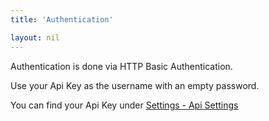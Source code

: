 ```yaml
---
title: 'Authentication'

layout: nil
---
```


Authentication is done via HTTP Basic Authentication.

Use your Api Key as the username with an empty password.

You can find your Api Key under [Settings - Api Settings](http://submit.agvise.com/settings/api)

